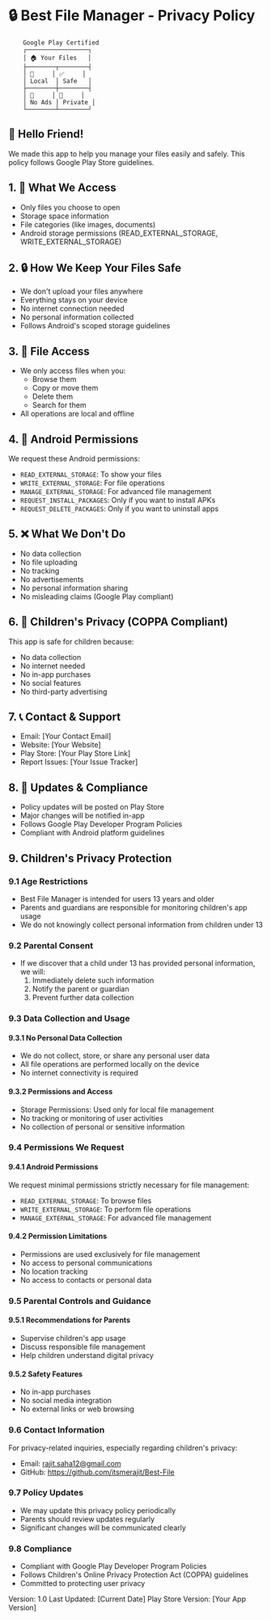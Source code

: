 # 🔒 Best File Manager - Privacy Policy

```ascii
    Google Play Certified
    ┌─────────────────┐
    │ 🏠 Your Files   │
    ├────────┬────────┤
    │ 📱     │ ✅     │
    │ Local  │ Safe   │
    ├────────┼────────┤
    │ 🚫     │ 🔐     │
    │ No Ads │ Private │
    └────────┴────────┘
```

## 👋 Hello Friend!

We made this app to help you manage your files easily and safely. This policy follows Google Play Store guidelines.

## 1. 📱 What We Access
- Only files you choose to open
- Storage space information
- File categories (like images, documents)
- Android storage permissions (READ_EXTERNAL_STORAGE, WRITE_EXTERNAL_STORAGE)

## 2. 🔒 How We Keep Your Files Safe
- We don't upload your files anywhere
- Everything stays on your device
- No internet connection needed
- No personal information collected
- Follows Android's scoped storage guidelines

## 3. 📂 File Access
- We only access files when you:
  - Browse them
  - Copy or move them
  - Delete them
  - Search for them
- All operations are local and offline

## 4. 🎯 Android Permissions
We request these Android permissions:
- `READ_EXTERNAL_STORAGE`: To show your files
- `WRITE_EXTERNAL_STORAGE`: For file operations
- `MANAGE_EXTERNAL_STORAGE`: For advanced file management
- `REQUEST_INSTALL_PACKAGES`: Only if you want to install APKs
- `REQUEST_DELETE_PACKAGES`: Only if you want to uninstall apps

## 5. ❌ What We Don't Do
- No data collection
- No file uploading
- No tracking
- No advertisements
- No personal information sharing
- No misleading claims (Google Play compliant)

## 6. 👥 Children's Privacy (COPPA Compliant)
This app is safe for children because:
- No data collection
- No internet needed
- No in-app purchases
- No social features
- No third-party advertising

## 7. 📞 Contact & Support
- Email: [Your Contact Email]
- Website: [Your Website]
- Play Store: [Your Play Store Link]
- Report Issues: [Your Issue Tracker]

## 8. 🔄 Updates & Compliance
- Policy updates will be posted on Play Store
- Major changes will be notified in-app
- Follows Google Play Developer Program Policies
- Compliant with Android platform guidelines

## 9. Children's Privacy Protection

### 9.1 Age Restrictions
- Best File Manager is intended for users 13 years and older
- Parents and guardians are responsible for monitoring children's app usage
- We do not knowingly collect personal information from children under 13

### 9.2 Parental Consent
- If we discover that a child under 13 has provided personal information, we will:
  1. Immediately delete such information
  2. Notify the parent or guardian
  3. Prevent further data collection

### 9.3 Data Collection and Usage

#### 9.3.1 No Personal Data Collection
- We do not collect, store, or share any personal user data
- All file operations are performed locally on the device
- No internet connectivity is required

#### 9.3.2 Permissions and Access
- Storage Permissions: Used only for local file management
- No tracking or monitoring of user activities
- No collection of personal or sensitive information

### 9.4 Permissions We Request

#### 9.4.1 Android Permissions
We request minimal permissions strictly necessary for file management:
- `READ_EXTERNAL_STORAGE`: To browse files
- `WRITE_EXTERNAL_STORAGE`: To perform file operations
- `MANAGE_EXTERNAL_STORAGE`: For advanced file management

#### 9.4.2 Permission Limitations
- Permissions are used exclusively for file management
- No access to personal communications
- No location tracking
- No access to contacts or personal data

### 9.5 Parental Controls and Guidance

#### 9.5.1 Recommendations for Parents
- Supervise children's app usage
- Discuss responsible file management
- Help children understand digital privacy

#### 9.5.2 Safety Features
- No in-app purchases
- No social media integration
- No external links or web browsing

### 9.6 Contact Information
For privacy-related inquiries, especially regarding children's privacy:
- Email: rajit.saha12@gmail.com
- GitHub: https://github.com/itsmerajit/Best-File

### 9.7 Policy Updates
- We may update this privacy policy periodically
- Parents should review updates regularly
- Significant changes will be communicated clearly

### 9.8 Compliance
- Compliant with Google Play Developer Program Policies
- Follows Children's Online Privacy Protection Act (COPPA) guidelines
- Committed to protecting user privacy

Version: 1.0
Last Updated: [Current Date]
Play Store Version: [Your App Version]
